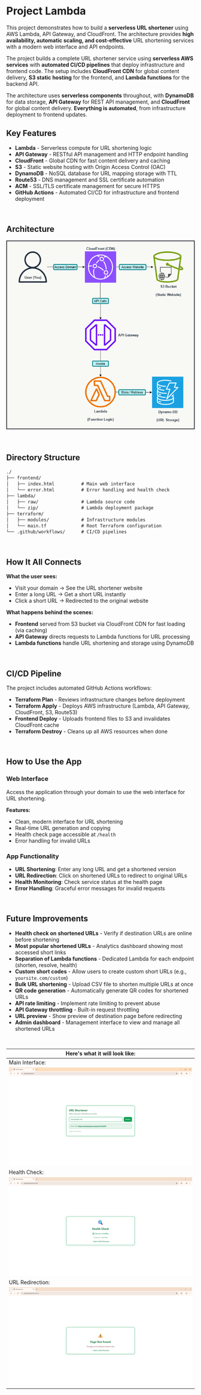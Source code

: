 # Project Lambda

This project demonstrates how to build a **serverless URL shortener** using AWS Lambda, API Gateway, and CloudFront. The architecture provides **high availability, automatic scaling, and cost-effective** URL shortening services with a modern web interface and API endpoints.

The project builds a complete URL shortener service using **serverless AWS services** with **automated CI/CD pipelines** that deploy infrastructure and frontend code. The setup includes **CloudFront CDN** for global content delivery, **S3 static hosting** for the frontend, and **Lambda functions** for the backend API.

The architecture uses **serverless components** throughout, with **DynamoDB** for data storage, **API Gateway** for REST API management, and **CloudFront** for global content delivery. **Everything is automated**, from infrastructure deployment to frontend updates.

## Key Features

- **Lambda** - Serverless compute for URL shortening logic
- **API Gateway** - RESTful API management and HTTP endpoint handling
- **CloudFront** - Global CDN for fast content delivery and caching
- **S3** - Static website hosting with Origin Access Control (OAC)
- **DynamoDB** - NoSQL database for URL mapping storage with TTL
- **Route53** - DNS management and SSL certificate automation
- **ACM** - SSL/TLS certificate management for secure HTTPS
- **GitHub Actions** - Automated CI/CD for infrastructure and frontend deployment

<br>

## Architecture

![Workflow Diagram](https://raw.githubusercontent.com/JunedConnect/project-lambda/main/images/workflow-diagram.png)

<br>

## Directory Structure

```
./
├── frontend/
│   ├── index.html          # Main web interface
│   └── error.html          # Error handling and health check
├── lambda/
│   ├── raw/                # Lambda source code
│   └── zip/                # Lambda deployment package
├── terraform/
│   ├── modules/            # Infrastructure modules
│   └── main.tf             # Root Terraform configuration
└── .github/workflows/      # CI/CD pipelines
```

<br>

## How It All Connects

**What the user sees:**
- Visit your domain → See the URL shortener website
- Enter a long URL → Get a short URL instantly
- Click a short URL → Redirected to the original website

**What happens behind the scenes:**
- **Frontend** served from S3 bucket via CloudFront CDN for fast loading (via caching)
- **API Gateway** directs requests to Lambda functions for URL processing
- **Lambda functions** handle URL shortening and storage using DynamoDB


<br>

## CI/CD Pipeline

The project includes automated GitHub Actions workflows:

- **Terraform Plan** - Reviews infrastructure changes before deployment
- **Terraform Apply** - Deploys AWS infrastructure (Lambda, API Gateway, CloudFront, S3, Route53)
- **Frontend Deploy** - Uploads frontend files to S3 and invalidates CloudFront cache
- **Terraform Destroy** - Cleans up all AWS resources when done

<br>

## How to Use the App

### Web Interface

Access the application through your domain to use the web interface for URL shortening.

**Features:**
- Clean, modern interface for URL shortening
- Real-time URL generation and copying
- Health check page accessible at `/health`
- Error handling for invalid URLs

### App Functionality

- **URL Shortening**: Enter any long URL and get a shortened version
- **URL Redirection**: Click on shortened URLs to redirect to original URLs
- **Health Monitoring**: Check service status at the health page
- **Error Handling**: Graceful error messages for invalid requests

<br>

## Future Improvements

- **Health check on shortened URLs** - Verify if destination URLs are online before shortening
- **Most popular shortened URLs** - Analytics dashboard showing most accessed short links
- **Separation of Lambda functions** - Dedicated Lambda for each endpoint (shorten, resolve, health)
- **Custom short codes** - Allow users to create custom short URLs (e.g., `yoursite.com/custom`)
- **Bulk URL shortening** - Upload CSV file to shorten multiple URLs at once
- **QR code generation** - Automatically generate QR codes for shortened URLs
- **API rate limiting** - Implement rate limiting to prevent abuse
- **API Gateway throttling** - Built-in request throttling
- **URL preview** - Show preview of destination page before redirecting
- **Admin dashboard** - Management interface to view and manage all shortened URLs

<br>

|Here's what it will look like:|
|-------|
|Main Interface:|
| ![Main App](https://raw.githubusercontent.com/JunedConnect/project-lambda/main/images/website.png) |
|Health Check:|
| ![Health Check](https://raw.githubusercontent.com/JunedConnect/project-lambda/main/images/website-health.png) |
|URL Redirection:|
| ![URL Redirection](https://raw.githubusercontent.com/JunedConnect/project-lambda/main/images/website-redirection.png) |
